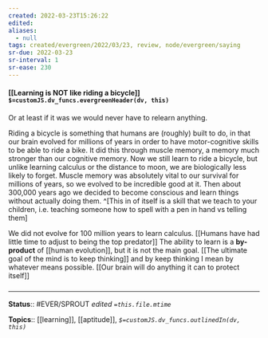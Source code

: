 ```yaml
---
created: 2022-03-23T15:26:22 
edited: 
aliases:
  - null
tags: created/evergreen/2022/03/23, review, node/evergreen/saying
sr-due: 2022-03-23
sr-interval: 1
sr-ease: 230
---
```


#### [[Learning is NOT like riding a bicycle]] `$=customJS.dv_funcs.evergreenHeader(dv, this)`

Or at least if it was we would never have to relearn anything.

Riding a bicycle is something that humans are (roughly) built to do, in that our brain evolved for millions of years in order to have motor-cognitive  skills to be able to ride a bike.
It did this through muscle memory, a memory much stronger than our cognitive memory.
Now we still learn to ride a bicycle,
but unlike learning calculus or the distance to moon,
we are biologically less likely to forget.
Muscle memory was absolutely vital to our survival for millions of years, so we evolved to be incredible good at it.
Then about 300,000 years ago we decided to become conscious and learn things without actually doing them.
^[This in of itself is a skill that we teach to your children, i.e. teaching someone how to spell with a pen in hand vs telling them]


We did not evolve for 100 million years to learn calculus.
[[Humans have had little time to adjust to being the top predator]]
The ability to learn is a **by-product** of [[human evolution]],
but it is not the main goal.
[[The ultimate goal of the mind is to keep thinking]]
and by keep thinking I mean by whatever means possible.
[[Our brain will do anything it can to protect itself]]






### <hr class="footnote"/>

**Status**:: #EVER/SPROUT
*edited `=this.file.mtime`*

**Topics**:: [[learning]], [[aptitude]], 
*`$=customJS.dv_funcs.outlinedIn(dv, this)`*
